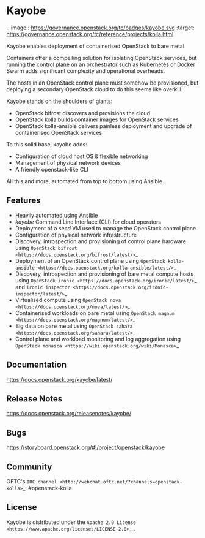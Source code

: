 Kayobe
======

.. image:: https://governance.openstack.org/tc/badges/kayobe.svg
    :target: https://governance.openstack.org/tc/reference/projects/kolla.html

Kayobe enables deployment of containerised OpenStack to bare metal.

Containers offer a compelling solution for isolating OpenStack services, but
running the control plane on an orchestrator such as Kubernetes or Docker
Swarm adds significant complexity and operational overheads.

The hosts in an OpenStack control plane must somehow be provisioned, but
deploying a secondary OpenStack cloud to do this seems like overkill.

Kayobe stands on the shoulders of giants:

* OpenStack bifrost discovers and provisions the cloud
* OpenStack kolla builds container images for OpenStack services
* OpenStack kolla-ansible delivers painless deployment and upgrade of
  containerised OpenStack services

To this solid base, kayobe adds:

* Configuration of cloud host OS & flexible networking
* Management of physical network devices
* A friendly openstack-like CLI

All this and more, automated from top to bottom using Ansible.

Features
--------

* Heavily automated using Ansible
* *kayobe* Command Line Interface (CLI) for cloud operators
* Deployment of a *seed* VM used to manage the OpenStack control plane
* Configuration of physical network infrastructure
* Discovery, introspection and provisioning of control plane hardware using
  `OpenStack bifrost <https://docs.openstack.org/bifrost/latest/>`_
* Deployment of an OpenStack control plane using `OpenStack kolla-ansible
  <https://docs.openstack.org/kolla-ansible/latest/>`_
* Discovery, introspection and provisioning of bare metal compute hosts
  using `OpenStack ironic <https://docs.openstack.org/ironic/latest/>`_ and
  `ironic inspector <https://docs.openstack.org/ironic-inspector/latest/>`_
* Virtualised compute using `OpenStack nova
  <https://docs.openstack.org/nova/latest/>`_
* Containerised workloads on bare metal using `OpenStack magnum
  <https://docs.openstack.org/magnum/latest/>`_
* Big data on bare metal using `OpenStack sahara
  <https://docs.openstack.org/sahara/latest/>`_
* Control plane and workload monitoring and log aggregation using `OpenStack
  monasca <https://wiki.openstack.org/wiki/Monasca>`_

Documentation
-------------

https://docs.openstack.org/kayobe/latest/

Release Notes
-------------

https://docs.openstack.org/releasenotes/kayobe/

Bugs
----

https://storyboard.openstack.org/#!/project/openstack/kayobe

Community
---------

OFTC's `IRC channel <http://webchat.oftc.net/?channels=openstack-kolla>`_: #openstack-kolla

License
-------

Kayobe is distributed under the `Apache 2.0 License <https://www.apache.org/licenses/LICENSE-2.0>`__.
